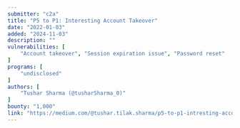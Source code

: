 ```yaml
---
submitter: "c2a"
title: "P5 to P1: Interesting Account Takeover"
date: "2022-01-03"
added: "2024-11-03"
description: ""
vulnerabilities: [
    "Account takeover", "Session expiration issue", "Password reset"
]
programs: [
    "undisclosed"
]
authors: [
    "Tushar Sharma (@tusharSharma_0)"
]
bounty: "1,000"
link: "https://medium.com/@tushar.tilak.sharma/p5-to-p1-intresting-account-takeover-6e59b879494b"
---
```




